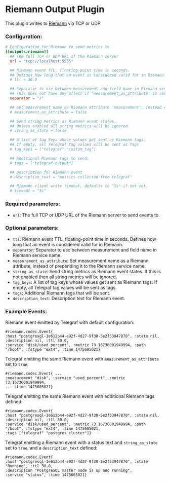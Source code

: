 # Riemann Output Plugin

This plugin writes to [Riemann](http://riemann.io/) via TCP or UDP.

### Configuration:

```toml
# Configuration for Riemann to send metrics to
[[outputs.riemann]]
  ## The full TCP or UDP URL of the Riemann server
  url = "tcp://localhost:5555"

  ## Riemann event TTL, floating-point time in seconds.
  ## Defines how long that an event is considered valid for in Riemann
  # ttl = 30.0

  ## Separator to use between measurement and field name in Riemann service name
  ## This does not have any effect if 'measurement_as_attribute' is set to 'true'
  separator = "/"

  ## Set measurement name as Riemann attribute 'measurement', instead of prepending it to the Riemann service name
  # measurement_as_attribute = false

  ## Send string metrics as Riemann event states.
  ## Unless enabled all string metrics will be ignored
  # string_as_state = false

  ## A list of tag keys whose values get sent as Riemann tags.
  ## If empty, all Telegraf tag values will be sent as tags
  # tag_keys = ["telegraf","custom_tag"]

  ## Additional Riemann tags to send.
  # tags = ["telegraf-output"]

  ## Description for Riemann event
  # description_text = "metrics collected from telegraf"

  ## Riemann client write timeout, defaults to "5s" if not set.
  # timeout = "5s"
```

### Required parameters:

* `url`: The full TCP or UDP URL of the Riemann server to send events to.

### Optional parameters:

* `ttl`: Riemann event TTL, floating-point time in seconds. Defines how long that an event is considered valid for in Riemann.
* `separator`: Separator to use between measurement and field name in Riemann service name.
* `measurement_as_attribute`: Set measurement name as a Riemann attribute, instead of prepending it to the Riemann service name.
* `string_as_state`: Send string metrics as Riemann event states. If this is not enabled then all string metrics will be ignored.
* `tag_keys`: A list of tag keys whose values get sent as Riemann tags. If empty, all Telegraf tag values will be sent as tags.
* `tags`: Additional Riemann tags that will be sent.
* `description_text`: Description text for Riemann event.

### Example Events:

Riemann event emitted by Telegraf with default configuration:
```
#riemann.codec.Event{
:host "postgresql-1e612b44-e92f-4d27-9f30-5e2f53947870", :state nil, :description nil, :ttl 30.0,
:service "disk/used_percent", :metric 73.16736001949994, :path "/boot", :fstype "ext4", :time 1475605021}
```

Telegraf emitting the same Riemann event with `measurement_as_attribute` set to `true`:
```
#riemann.codec.Event{ ...
:measurement "disk", :service "used_percent", :metric 73.16736001949994,
... :time 1475605021}
```

Telegraf emitting the same Riemann event with additional Riemann tags defined:
```
#riemann.codec.Event{
:host "postgresql-1e612b44-e92f-4d27-9f30-5e2f53947870", :state nil, :description nil, :ttl 30.0,
:service "disk/used_percent", :metric 73.16736001949994, :path "/boot", :fstype "ext4", :time 1475605021,
:tags ["telegraf" "postgres_cluster"]}
```

Telegraf emitting a Riemann event with a status text and `string_as_state` set to `true`, and a `description_text` defined:
```
#riemann.codec.Event{
:host "postgresql-1e612b44-e92f-4d27-9f30-5e2f53947870", :state "Running", :ttl 30.0,
:description "PostgreSQL master node is up and running",
:service "status", :time 1475605021}
```
